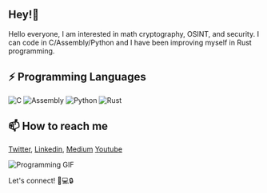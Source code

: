 ## Hey!👋

Hello everyone, I am interested in math cryptography, OSINT, and security. I can code in C/Assembly/Python and I have been improving myself in Rust programming.

## ⚡ Programming Languages 

![C](https://img.shields.io/badge/C-blue)
![Assembly](https://img.shields.io/badge/Assembly-brightgreen)
![Python](https://img.shields.io/badge/Python-blue)
![Rust](https://img.shields.io/badge/Rust-orange)


##  📫 How to reach me

[Twitter](https://x.com/ProofPI?t=fFi8FhQgvlja6bFq6jDuUw&s=09),
[Linkedin](https://www.linkedin.com/in/ahmetgoker/),
[Medium](https://medium.com/@lockpin010)
[Youtube](https://www.youtube.com/@ProofPi)  

![Programming GIF](https://media.giphy.com/media/13HgwGsXF0aiGY/giphy.gif)


Let's connect! 🚀💻🔒





